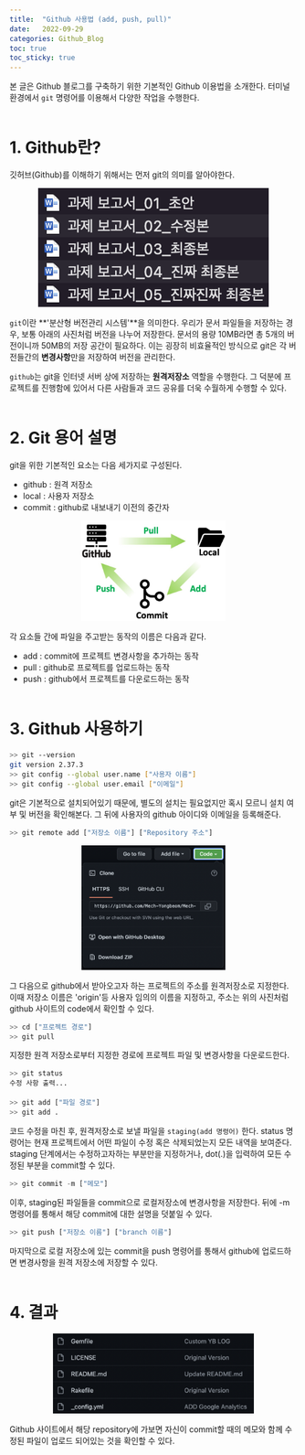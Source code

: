 ```yaml
---
title:  "Github 사용법 (add, push, pull)"
date:   2022-09-29
categories: Github_Blog
toc: true
toc_sticky: true
---
```


본 글은 Github 블로그를 구축하기 위한 기본적인 Github 이용법을 소개한다. 터미널 환경에서 `git` 명령어를 이용해서 다양한 작업을 수행한다.
<br><br>

# 1. Github란?
깃허브(Github)를 이해하기 위해서는 먼저 git의 의미를 알아야한다. 

<p align="center">
  <img src="/assets/images/GB02/img01.png">
</p> 

`git`이란 **'분산형 버전관리 시스템'**을 의미한다. 우리가 문서 파일들을 저장하는 경우, 보통 아래의 사진처럼 버전을 나누어 저장한다. 문서의 용량 10MB라면 총 5개의 버전이니까 50MB의 저장 공간이 필요하다. 이는 굉장히 비효율적인 방식으로 git은 각 버전들간의 **변경사항**만을 저장하여 버전을 관리한다.

`github`는 git을 인터넷 서버 상에 저장하는 **원격저장소** 역할을 수행한다. 그 덕분에 프로젝트를 진행함에 있어서 다른 사람들과 코드 공유를 더욱 수월하게 수행할 수 있다.
<br><br>

# 2. Git 용어 설명

git을 위한 기본적인 요소는 다음 세가지로 구성된다. 
* github : 원격 저장소
* local : 사용자 저장소
* commit : github로 내보내기 이전의 중간자
  
<p align="center">
  <img src="/assets/images/GB02/img02.jpg" style="max-width: 50%; height: auto;">
</p> 

각 요소들 간에 파일을 주고받는 동작의 이름은 다음과 같다.
* add : commit에 프로젝트 변경사항을 추가하는 동작
* pull : github로 프로젝트를 업로드하는 동작
* push : github에서 프로젝트를 다운로드하는 동작
<br><br>

# 3. Github 사용하기
```bash
>> git --version
git version 2.37.3
>> git config --global user.name ["사용자 이름"]
>> git config --global user.email ["이메일"]
```
git은 기본적으로 설치되어있기 때문에, 별도의 설치는 필요없지만 혹시 모르니 설치 여부 및 버전을 확인해본다. 그 뒤에 사용자의 github 아이디와 이메일을 등록해준다.

```py
>> git remote add ["저장소 이름"] ["Repository 주소"]
```
<p align="center">
  <img src="/assets/images/GB02/img03.png" style="max-width: 50%; height: auto;">
</p> 

그 다음으로 github에서 받아오고자 하는 프로젝트의 주소를 원격저장소로 지정한다. 이때 저장소 이름은 'origin'등 사용자 임의의 이름을 지정하고, 주소는 위의 사진처럼 github 사이트의 code에서 확인할 수 있다.

``` py
>> cd ["프로젝트 경로"]
>> git pull
```

지정한 원격 저장소로부터 지정한 경로에 프로젝트 파일 및 변경사항을 다운로드한다.

```py
>> git status
수정 사항 출력...

>> git add ["파일 경로"]
>> git add .
``` 
코드 수정을 마친 후, 원격저장소로 보낼 파일을 `staging(add 명령어)` 한다. status 명령어는 현재 프로젝트에서 어떤 파일이 수정 혹은 삭제되었는지 모든 내역을 보여준다. staging 단계에서는 수정하고자하는 부분만을 지정하거나, dot(.)을 입력하여 모든 수정된 부분을 commit할 수 있다.

```py
>> git commit -m ["메모"]
```
이후, staging된 파일들을 commit으로 로컬저장소에 변경사항을 저장한다. 뒤에 -m 명령어를 통해서 해당 commit에 대한 설명을 덧붙일 수 있다.

```py
>> git push ["저장소 이름"] ["branch 이름"]
```

마지막으로 로컬 저장소에 있는 commit을 push 명령어를 통해서 github에 업로드하면 변경사항을 원격 저장소에 저장할 수 있다.
<br><br>

# 4. 결과
<p align="center">
  <img src="/assets/images/GB02/img04.png" style="max-width: 70%; height: auto;">
</p> 

Github 사이트에서 해당 repository에 가보면 자신이 commit할 때의 메모와 함께 수정된 파일이 업로드 되어있는 것을 확인할 수 있다.